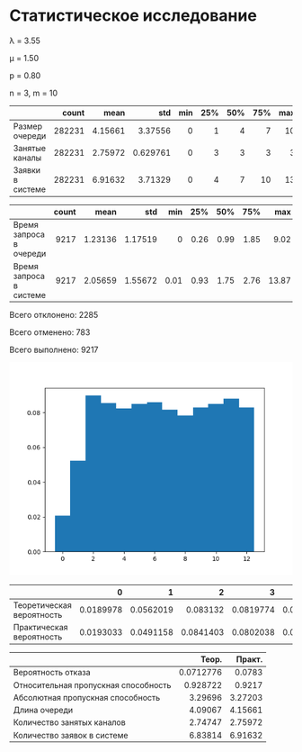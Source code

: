 # Статистическое исследование
λ = 3.55

μ = 1.50

p = 0.80

n = 3, m = 10

|                  |   count |    mean |      std |   min |   25% |   50% |   75% |   max |
|:-----------------|--------:|--------:|---------:|------:|------:|------:|------:|------:|
| Размер очереди   |  282231 | 4.15661 | 3.37556  |     0 |     1 |     4 |     7 |    10 |
| Занятые каналы   |  282231 | 2.75972 | 0.629761 |     0 |     3 |     3 |     3 |     3 |
| Заявки в системе |  282231 | 6.91632 | 3.71329  |     0 |     4 |     7 |    10 |    13 |

|                         |   count |    mean |     std |   min |   25% |   50% |   75% |   max |
|:------------------------|--------:|--------:|--------:|------:|------:|------:|------:|------:|
| Время запроса в очереди |    9217 | 1.23136 | 1.17519 |  0    |  0.26 |  0.99 |  1.85 |  9.02 |
| Время запроса в системе |    9217 | 2.05659 | 1.55672 |  0.01 |  0.93 |  1.75 |  2.76 | 13.87 |

Всего отклонено: 2285

Всего отменено: 783

Всего выполнено: 9217

![hist](hists/17122020_145009.png)

|                           |         0 |         1 |         2 |         3 |         4 |         5 |         6 |         7 |         8 |         9 |        10 |        11 |        12 |        13 |
|:--------------------------|----------:|----------:|----------:|----------:|----------:|----------:|----------:|----------:|----------:|----------:|----------:|----------:|----------:|----------:|
| Теоретическая вероятность | 0.0189978 | 0.0562019 | 0.083132  | 0.0819774 | 0.0808389 | 0.0797161 | 0.0786089 | 0.0775171 | 0.0764405 | 0.0753788 | 0.0743319 | 0.0732995 | 0.0722815 | 0.0712776 |
| Практическая вероятность  | 0.0193033 | 0.0491158 | 0.0841403 | 0.0802038 | 0.0771744 | 0.0796936 | 0.0805936 | 0.0765649 | 0.0735497 | 0.0777413 | 0.0795944 | 0.082397  | 0.0778086 | 0.0621193 |

|                                      |     Теор. |   Практ. |
|:-------------------------------------|----------:|---------:|
| Вероятность отказа                   | 0.0712776 |  0.0783  |
| Относительная пропускная способность | 0.928722  |  0.9217  |
| Абсолютная пропускная способность    | 3.29696   |  3.27203 |
| Длина очереди                        | 4.09067   |  4.15661 |
| Количество занятых каналов           | 2.74747   |  2.75972 |
| Количество заявок в системе          | 6.83814   |  6.91632 |

